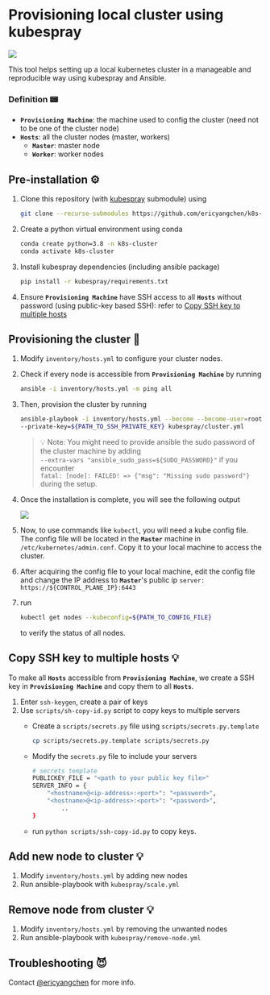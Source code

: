 # Provisioning local cluster using kubespray
<img src="https://skillicons.dev/icons?i=kubernetes,ansible" />

This tool helps setting up a local kubernetes cluster in a manageable and reproducible way using kubespray and Ansible.

### Definition 📟
- **`Provisioning Machine`**: the machine used to config the cluster (need not to be one of the cluster node)
- **`Hosts`**: all the cluster nodes (master, workers)
  - **`Master`**: master node
  - **`Worker`**: worker nodes

## Pre-installation ⚙️
1. Clone this repository (with [kubespray](https://github.com/kubernetes-sigs/kubespray.git) submodule) using 
    ```bash
    git clone --recurse-submodules https://github.com/ericyangchen/k8s-bare-metal.git
    ```
2. Create a python virtual environment using conda
    ```bash
    conda create python=3.8 -n k8s-cluster
    conda activate k8s-cluster
    ```
3. Install kubespray dependencies (including ansible package)
    ```bash
    pip install -r kubespray/requirements.txt
    ```
4. Ensure **`Provisioning Machine`** have SSH access to all **`Hosts`** without password (using public-key based SSH): refer to [Copy SSH key to multiple hosts](#Copy-SSH-key-to-multiple-hosts)

## Provisioning the cluster 🚀
1. Modify `inventory/hosts.yml` to configure your cluster nodes.
2. Check if every node is accessible from **`Provisioning Machine`** by running
    
    ```bash
    ansible -i inventory/hosts.yml -m ping all
    ```
3. Then, provision the cluster by running
    
    ```bash
    ansible-playbook -i inventory/hosts.yml --become --become-user=root \
    --private-key=${PATH_TO_SSH_PRIVATE_KEY} kubespray/cluster.yml 
    ```
    > 💡 Note: You might need to provide ansible the sudo password of the cluster machine by adding \
    `--extra-vars "ansible_sudo_pass=${SUDO_PASSWORD}"` if you encounter \
    `fatal: [node]: FAILED! => {"msg": "Missing sudo password"}` during the setup.
3. Once the installation is complete, you will see the following output
    
   <img src="https://i.imgur.com/XkzM36w.png"/>
4. Now, to use commands like `kubectl`, you will need a kube config file. The config file will be located in the **`Master`** machine in `/etc/kubernetes/admin.conf`. Copy it to your local machine to access the cluster.
5. After acquiring the config file to your local machine, edit the config file and
   change the IP address to **`Master`**'s public ip `server: https://${CONTROL_PLANE_IP}:6443`
6. run 
    ```bash
    kubectl get nodes --kubeconfig=${PATH_TO_CONFIG_FILE}
    ```
    to verify the status of all nodes.

## Copy SSH key to multiple hosts 💡
To make all **`Hosts`** accessible from **`Provisioning Machine`**, we create a SSH key in **`Provisioning Machine`** and copy them to all **`Hosts`**.
1. Enter `ssh-keygen`, create a pair of keys
2. Use `scripts/sh-copy-id.py` script to copy keys to multiple servers
    - Create a `scripts/secrets.py` file using `scripts/secrets.py.template`

        ```bash
        cp scripts/secrets.py.template scripts/secrets.py
        ```
        
    - Modify the `secrets.py` file to include your servers
        
        ```bash
        # secrets template
        PUBLICKEY_FILE = "<path to your public key file>"
        SERVER_INFO = {
            "<hostname>@<ip-address>:<port>": "<password>",
            "<hostname>@<ip-address>:<port>": "<password>",
        		..
        }
        ```
        
    - run `python scripts/ssh-copy-id.py` to copy keys.

## Add new node to cluster 💡
1. Modify `inventory/hosts.yml` by adding new nodes
2. Run ansible-playbook with `kubespray/scale.yml`

## Remove node from cluster 💡
1. Modify `inventory/hosts.yml` by removing the unwanted nodes
2. Run ansible-playbook with `kubespray/remove-node.yml`

## Troubleshooting 😈
Contact [@ericyangchen](https://github.com/ericyangchen) for more info.

